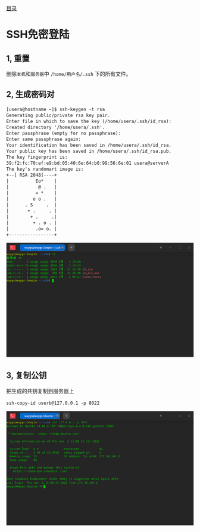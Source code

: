 [目录](./)
# SSH免密登陆

## 1, 重置

删除`本机`和`服务器`中 `/home/用户名/.ssh` 下的所有文件。

## 2, 生成密码对

```
[usera@hostname ~]$ ssh-keygen -t rsa
Generating public/private rsa key pair.
Enter file in which to save the key (/home/usera/.ssh/id_rsa): 
Created directory '/home/usera/.ssh'.
Enter passphrase (empty for no passphrase): 
Enter same passphrase again: 
Your identification has been saved in /home/usera/.ssh/id_rsa.
Your public key has been saved in /home/usera/.ssh/id_rsa.pub.
The key fingerprint is:
39:f2:fc:70:ef:e9:bd:05:40:6e:64:b0:99:56:6e:01 usera@serverA
The key's randomart image is:
+--[ RSA 2048]----+
|          Eo*    |
|           @ .   |
|          = *    |
|         o o .   |
|      . S     .  |
|       + .     . |
|        + .     .|
|         + . o . |
|          .o= o. |
+-----------------+
```

![](./ssh-code-config.png)

## 3, 复制公钥

把生成的共钥复制到服务器上

```
ssh-copy-id userb@127.0.0.1 -p 8022
```

![](./ssh-linked.png)